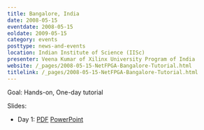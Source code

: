 ```yaml
---
title: Bangalore, India
date: 2008-05-15
eventdate: 2008-05-15
eoldate: 2009-05-15
category: events
posttype: news-and-events
location: Indian Institute of Science (IISc)
presenter: Veena Kumar of Xilinx University Program of India
website: /_pages/2008-05-15-NetFPGA-Bangalore-Tutorial.html
titlelink: /_pages/2008-05-15-NetFPGA-Bangalore-Tutorial.html
---
```


Goal: Hands-on, One-day tutorial

Slides:
- Day 1: [PDF](https://docs.google.com/open?id=0B4EuVzA5UdPRRmVwN1FaTFRoalk) [PowerPoint](https://docs.google.com/open?id=0B4EuVzA5UdPRS1lLNzdWdy0zY28)
